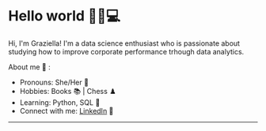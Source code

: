 # Hello world 👋👩💻

Hi, I'm Graziella! I'm a data science enthusiast who is passionate about studying how to improve corporate performance trhough data analytics.

About me :cake: :
- Pronouns: She/Her :woman:
- Hobbies: Books :books: | Chess :chess_pawn:
- Learning: Python, SQL :snake:
- Connect with me: <a href="https://www.linkedin.com/in/grazielladall/">LinkedIn</a> 💼

------------------------------------------------------------------------------------------------------	



<!---
grazielladall/grazielladall is a ✨ special ✨ repository because its `README.md` (this file) appears on your GitHub profile.
You can click the Preview link to take a look at your changes.
--->
